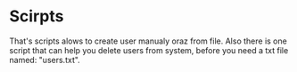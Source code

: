 # Scirpts 
That's scripts alows to create user manualy oraz from file. Also there is one script that can help you delete users from system, before you need a txt file named: "users.txt".
